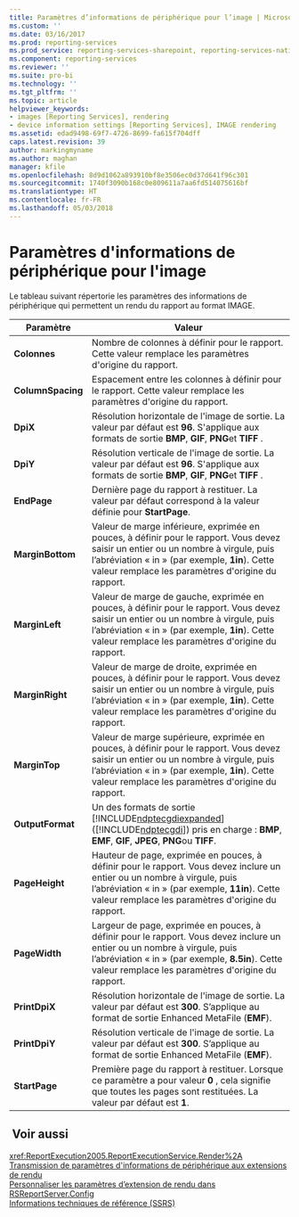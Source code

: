 ```yaml
---
title: Paramètres d’informations de périphérique pour l’image | Microsoft Docs
ms.custom: ''
ms.date: 03/16/2017
ms.prod: reporting-services
ms.prod_service: reporting-services-sharepoint, reporting-services-native
ms.component: reporting-services
ms.reviewer: ''
ms.suite: pro-bi
ms.technology: ''
ms.tgt_pltfrm: ''
ms.topic: article
helpviewer_keywords:
- images [Reporting Services], rendering
- device information settings [Reporting Services], IMAGE rendering
ms.assetid: edad9498-69f7-4726-8699-fa615f704dff
caps.latest.revision: 39
author: markingmyname
ms.author: maghan
manager: kfile
ms.openlocfilehash: 8d9d1062a893910bf8e3506ec0d37d641f96c301
ms.sourcegitcommit: 1740f3090b168c0e809611a7aa6fd514075616bf
ms.translationtype: HT
ms.contentlocale: fr-FR
ms.lasthandoff: 05/03/2018
---
```

# <a name="image-device-information-settings"></a>Paramètres d'informations de périphérique pour l'image
  Le tableau suivant répertorie les paramètres des informations de périphérique qui permettent un rendu du rapport au format IMAGE.  
  
|Paramètre|Valeur|  
|-------------|-----------|  
|**Colonnes**|Nombre de colonnes à définir pour le rapport. Cette valeur remplace les paramètres d'origine du rapport.|  
|**ColumnSpacing**|Espacement entre les colonnes à définir pour le rapport. Cette valeur remplace les paramètres d'origine du rapport.|  
|**DpiX**|Résolution horizontale de l'image de sortie. La valeur par défaut est **96**. S'applique aux formats de sortie **BMP**, **GIF**, **PNG**et **TIFF** .|  
|**DpiY**|Résolution verticale de l'image de sortie. La valeur par défaut est **96**. S'applique aux formats de sortie **BMP**, **GIF**, **PNG**et **TIFF** .|  
|**EndPage**|Dernière page du rapport à restituer. La valeur par défaut correspond à la valeur définie pour **StartPage**.|  
|**MarginBottom**|Valeur de marge inférieure, exprimée en pouces, à définir pour le rapport. Vous devez saisir un entier ou un nombre à virgule, puis l’abréviation « in » (par exemple, **1in**). Cette valeur remplace les paramètres d'origine du rapport.|  
|**MarginLeft**|Valeur de marge de gauche, exprimée en pouces, à définir pour le rapport. Vous devez saisir un entier ou un nombre à virgule, puis l’abréviation « in » (par exemple, **1in**). Cette valeur remplace les paramètres d'origine du rapport.|  
|**MarginRight**|Valeur de marge de droite, exprimée en pouces, à définir pour le rapport. Vous devez saisir un entier ou un nombre à virgule, puis l’abréviation « in » (par exemple, **1in**). Cette valeur remplace les paramètres d'origine du rapport.|  
|**MarginTop**|Valeur de marge supérieure, exprimée en pouces, à définir pour le rapport. Vous devez saisir un entier ou un nombre à virgule, puis l’abréviation « in » (par exemple, **1in**). Cette valeur remplace les paramètres d'origine du rapport.|  
|**OutputFormat**|Un des formats de sortie [!INCLUDE[ndptecgdiexpanded](../includes/ndptecgdiexpanded-md.md)] ([!INCLUDE[ndptecgdi](../includes/ndptecgdi-md.md)]) pris en charge : **BMP**, **EMF**, **GIF**, **JPEG**, **PNG**ou **TIFF**.|  
|**PageHeight**|Hauteur de page, exprimée en pouces, à définir pour le rapport. Vous devez inclure un entier ou un nombre à virgule, puis l’abréviation « in » (par exemple, **11in**). Cette valeur remplace les paramètres d'origine du rapport.|  
|**PageWidth**|Largeur de page, exprimée en pouces, à définir pour le rapport. Vous devez inclure un entier ou un nombre à virgule, puis l’abréviation « in » (par exemple, **8.5in**). Cette valeur remplace les paramètres d'origine du rapport.|  
|**PrintDpiX**|Résolution horizontale de l'image de sortie. La valeur par défaut est **300**. S’applique au format de sortie Enhanced MetaFile (**EMF**).|  
|**PrintDpiY**|Résolution verticale de l'image de sortie. La valeur par défaut est **300**. S’applique au format de sortie Enhanced MetaFile (**EMF**).|  
|**StartPage**|Première page du rapport à restituer. Lorsque ce paramètre a pour valeur **0** , cela signifie que toutes les pages sont restituées. La valeur par défaut est **1**.|  
  
## <a name="see-also"></a> Voir aussi  
 <xref:ReportExecution2005.ReportExecutionService.Render%2A>   
 [Transmission de paramètres d'informations de périphérique aux extensions de rendu](../reporting-services/report-server-web-service/net-framework/passing-device-information-settings-to-rendering-extensions.md)   
 [Personnaliser les paramètres d’extension de rendu dans RSReportServer.Config](../reporting-services/customize-rendering-extension-parameters-in-rsreportserver-config.md)   
 [Informations techniques de référence &#40;SSRS&#41;](../reporting-services/technical-reference-ssrs.md)  
  
  
